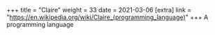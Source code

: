 +++
title = "Claire"
weight = 33
date = 2021-03-06
[extra]
link = "https://en.wikipedia.org/wiki/Claire_(programming_language)"
+++
A programming language

